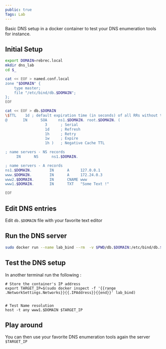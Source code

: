 ```yaml
---
public: true
Tags: Lab
---
```


Basic DNS setup in a docker container to test your DNS enumeration tools for instance.

## Initial Setup

```bash
export DOMAIN=rebrec.local
mkdir dns_lab 
cd $_

cat << EOF > named.conf.local
zone "$DOMAIN" {
    type master;
    file "/etc/bind/db.$DOMAIN";
};
EOF

cat << EOF > db.$DOMAIN
\$TTL    1d ; default expiration time (in seconds) of all RRs without their own TTL value
@       IN      SOA     ns1.$DOMAIN. root.$DOMAIN. (
                  3      ; Serial
                  1d     ; Refresh
                  1h     ; Retry
                  1w     ; Expire
                  1h )   ; Negative Cache TTL

; name servers - NS records
     IN      NS      ns1.$DOMAIN.

; name servers - A records
ns1.$DOMAIN.        IN      A     127.0.0.1
www.$DOMAIN.        IN      A     172.24.0.3
www2.$DOMAIN.       IN      CNAME www
www1.$DOMAIN.       IN      TXT   "Some Text !"

EOF
```

## Edit DNS entries

Edit `db.$DOMAIN` file with your favorite text editor

## Run the DNS server

```bash
sudo docker run --name lab_bind --rm  -v $PWD/db.$DOMAIN:/etc/bind/db.$DOMAIN -v $PWD/named.conf.local:/etc/bind/named.conf.local --expose 53 -ti ubuntu/bind9 
```

## Test the DNS setup

In another terminal run the following :

```
# Store the container's IP address
export TARGET_IP=$(sudo docker inspect -f '{{range .NetworkSettings.Networks}}{{.IPAddress}}{{end}}' lab_bind) 


# Test Name resolution
host -t any www1.$DOMAIN $TARGET_IP
```

## Play around

You can then use your favorite DNS enumeration tools again the server `$TARGET_IP`
